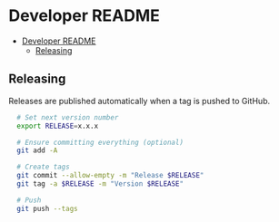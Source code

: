# Developer README

- [Developer README](#developer-readme)
  - [Releasing](#releasing)


## Releasing

Releases are published automatically when a tag is pushed to GitHub.

```bash
  # Set next version number
  export RELEASE=x.x.x

  # Ensure committing everything (optional)
  git add -A

  # Create tags
  git commit --allow-empty -m "Release $RELEASE"
  git tag -a $RELEASE -m "Version $RELEASE"

  # Push
  git push --tags
```